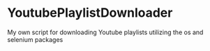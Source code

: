 # YoutubePlaylistDownloader
My own script for downloading Youtube playlists utilizing the os and selenium packages